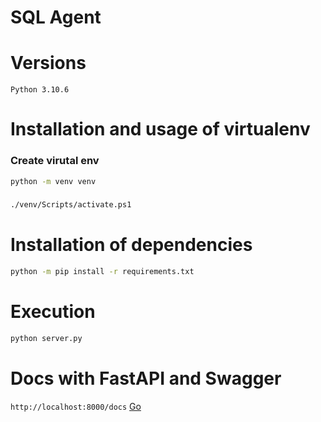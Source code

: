 # SQL Agent

# Versions
`Python 3.10.6`

# Installation and usage of virtualenv

### Create virutal env
```bash
python -m venv venv
```

###
```bash
./venv/Scripts/activate.ps1
```

# Installation of dependencies
```bash
python -m pip install -r requirements.txt
```

# Execution
```bash
python server.py
```

# Docs with FastAPI and Swagger
`http://localhost:8000/docs` [Go](http://localhost:8000/docs)
